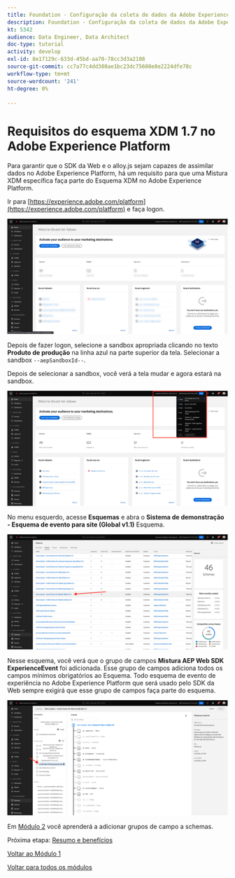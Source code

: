 ```yaml
---
title: Foundation - Configuração da coleta de dados da Adobe Experience Platform e da extensão do SDK da Web - Requisitos do esquema XDM no Adobe Experience Platform
description: Foundation - Configuração da coleta de dados da Adobe Experience Platform e da extensão do SDK da Web - Requisitos do esquema XDM no Adobe Experience Platform
kt: 5342
audience: Data Engineer, Data Architect
doc-type: tutorial
activity: develop
exl-id: 8e17129c-633d-45bd-aa70-78cc3d3a2108
source-git-commit: cc7a77c4dd380ae1bc23dc75608e8e2224dfe78c
workflow-type: tm+mt
source-wordcount: '241'
ht-degree: 0%

---
```


# Requisitos do esquema XDM 1.7 no Adobe Experience Platform

Para garantir que o SDK da Web e o alloy.js sejam capazes de assimilar dados no Adobe Experience Platform, há um requisito para que uma Mistura XDM específica faça parte do Esquema XDM no Adobe Experience Platform.

Ir para [https://experience.adobe.com/platform](https://experience.adobe.com/platform) e faça logon.

![Depurador AEP](./images/exp1.png)

Depois de fazer logon, selecione a sandbox apropriada clicando no texto **Produto de produção** na linha azul na parte superior da tela. Selecionar a sandbox `--aepSandboxId--`.

Depois de selecionar a sandbox, você verá a tela mudar e agora estará na sandbox.

![Depurador AEP](./images/exp2.png)

No menu esquerdo, acesse **Esquemas** e abra o **Sistema de demonstração - Esquema de evento para site (Global v1.1)** Esquema.

![Depurador AEP](./images/exp3.png)

Nesse esquema, você verá que o grupo de campos **Mistura AEP Web SDK ExperienceEvent** foi adicionada. Esse grupo de campos adiciona todos os campos mínimos obrigatórios ao Esquema. Todo esquema de evento de experiência no Adobe Experience Platform que será usado pelo SDK da Web sempre exigirá que esse grupo de campos faça parte do esquema.

![Depurador AEP](./images/exp4.png)

Em [Módulo 2](./../module2/data-ingestion.md) você aprenderá a adicionar grupos de campo a schemas.

Próxima etapa: [Resumo e benefícios](./summary.md)

[Voltar ao Módulo 1](./data-ingestion-launch-web-sdk.md)

[Voltar para todos os módulos](./../../overview.md)
